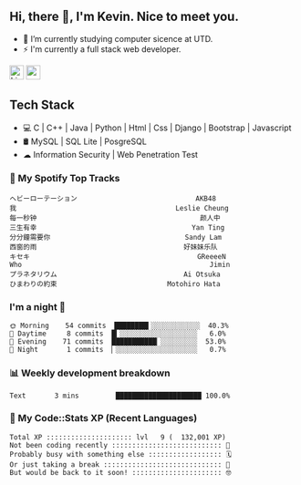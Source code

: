 ## Hi, there 👋, I'm Kevin. Nice to meet you.

- 🌱 I’m currently studying computer sicence at UTD.
- ⚡ I'm currently a full stack web developer.

<a href="https://www.linkedin.com/in/kevin12686/"><img alt="LinkedIn" src="https://img.shields.io/badge/linkedin%20-%230077B5.svg?&style=for-the-badge&logo=linkedin&logoColor=white" height=25></a>
<a href="https://www.instagram.com/kevin12686/"><img src="https://img.shields.io/badge/instagram-3f729b?&style=for-the-badge&logo=instagram&logoColor=white" height=25></a>

## Tech Stack

* 💻 C | C++ | Java | Python | Html | Css | Django | Bootstrap | Javascript
* 🛢️ MySQL | SQL Lite | PosgreSQL
* ☁ Information Security | Web Penetration Test

### 🎵 My Spotify Top Tracks

<!-- spotify start -->

```text
ヘビーローテーション                             AKB48
我                                       Leslie Cheung
每一秒钟                                        颜人中
三生有幸                                      Yan Ting
分分鐘需要你                                 Sandy Lam
西窗的雨                                    好妹妹乐队
キセキ                                         GReeeeN
Who                                              Jimin
プラネタリウム                               Ai Otsuka
ひまわりの約束                           Motohiro Hata
```

<!-- spotify end -->

### I'm a night 🦉

<!-- early_bird start -->

```text
🌞 Morning    54 commits  ████████▍░░░░░░░░░░░░  40.3%
🌆 Daytime     8 commits  █▎░░░░░░░░░░░░░░░░░░░   6.0%
🌃 Evening    71 commits  ███████████▏░░░░░░░░░  53.0%
🌙 Night       1 commits  ▏░░░░░░░░░░░░░░░░░░░░   0.7%
```

<!-- early_bird end -->

### 📊 Weekly development breakdown

<!-- code_time start -->

```text
Text       3 mins         █████████████████████ 100.0%
```

<!-- code_time end -->

### 🧰 My Code::Stats XP (Recent Languages)

<!-- codestats start -->

```text
Total XP ::::::::::::::::::::: lvl   9 (  132,001 XP) 
Not been coding recently ::::::::::::::::::::::::::: 🙈
Probably busy with something else :::::::::::::::::: 🗓
Or just taking a break ::::::::::::::::::::::::::::: 🌴
But would be back to it soon! :::::::::::::::::::::: 🤓
```

<!-- codestats end -->
